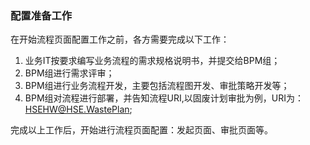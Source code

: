### 配置准备工作

在开始流程页面配置工作之前，各方需要完成以下工作： 

1. 业务IT按要求编写业务流程的需求规格说明书，并提交给BPM组；
2. BPM组进行需求评审；
3. BPM组进行业务流程开发，主要包括流程图开发、审批策略开发等；
4. BPM组对流程进行部署，并告知流程URI,以固废计划审批为例，URI为：HSEHW@HSE.WastePlan;

完成以上工作后，开始进行流程页面配置：发起页面、审批页面等。



